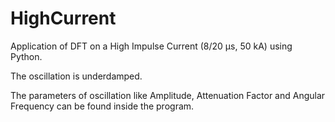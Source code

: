 # HighCurrent
Application of DFT on a High Impulse Current (8/20 μs, 50 kA) using Python.

The oscillation is underdamped. 

The parameters of oscillation like Amplitude, Attenuation Factor and Angular Frequency can be found inside the program.
